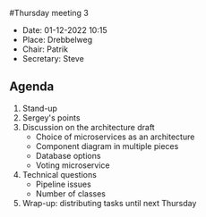 #Thursday meeting 3

- Date: 01-12-2022 10:15
- Place: Drebbelweg
- Chair: Patrik
- Secretary: Steve

## Agenda

1. Stand-up
2. Sergey's points
3. Discussion on the architecture draft
    * Choice of microservices as an architecture
    * Component diagram in multiple pieces
    * Database options
    * Voting microservice
4. Technical questions
    * Pipeline issues
    * Number of classes
5. Wrap-up: distributing tasks until next Thursday
